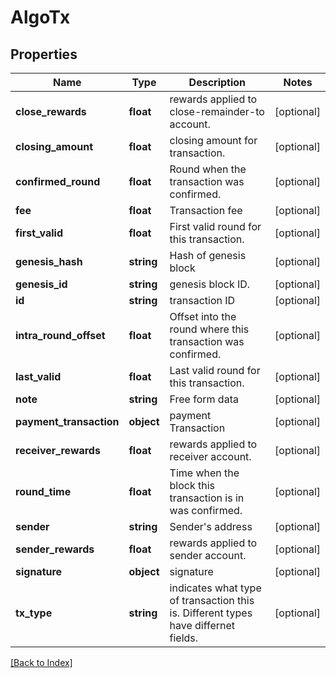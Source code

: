 # AlgoTx

## Properties

Name | Type | Description | Notes
------------ | ------------- | ------------- | -------------
**close_rewards** | **float** | rewards applied to close-remainder-to account. | [optional]
**closing_amount** | **float** | closing amount for transaction. | [optional]
**confirmed_round** | **float** | Round when the transaction was confirmed. | [optional]
**fee** | **float** | Transaction fee | [optional]
**first_valid** | **float** | First valid round for this transaction. | [optional]
**genesis_hash** | **string** | Hash of genesis block | [optional]
**genesis_id** | **string** | genesis block ID. | [optional]
**id** | **string** | transaction ID | [optional]
**intra_round_offset** | **float** | Offset into the round where this transaction was confirmed. | [optional]
**last_valid** | **float** | Last valid round for this transaction. | [optional]
**note** | **string** | Free form data | [optional]
**payment_transaction** | **object** | payment Transaction | [optional]
**receiver_rewards** | **float** | rewards applied to receiver account. | [optional]
**round_time** | **float** | Time when the block this transaction is in was confirmed. | [optional]
**sender** | **string** | Sender&#39;s address | [optional]
**sender_rewards** | **float** | rewards applied to sender account. | [optional]
**signature** | **object** | signature | [optional]
**tx_type** | **string** | indicates what type of transaction this is. Different types have differnet fields. | [optional]

[[Back to Index]](../index.md)
